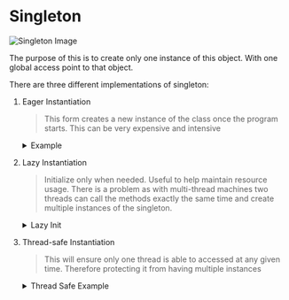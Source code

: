 # Singleton

![Singleton Image](https://www.freecodecamp.org/news/content/images/2019/07/singleton-class-diagram.png)


The purpose of this is to create only one instance of this object. With one global access point to that object.

There are three different implementations of singleton:

1. Eager Instantiation
    > This form creates a new instance of the class once the program starts. This can be very expensive and intensive

    <details>
    <summary>Example</summary>

    ```java
    public class EagerSingleton {

        //Init at the start.
        private static EagerSingleton egar = new EagerSingleton();

        //Private constructor
        private EagerSingleton(){}

        public static EagerSingleton getInstance() {
            return egar
        }
    }

    ```

    </details>


2. Lazy Instantiation
    > Initialize only when needed. Useful to help maintain resource usage. There is a problem as with multi-thread machines two threads can call the methods exactly the same time and create multiple instances of the singleton.
    
    <details>
    <summary>Lazy Init</summary>

    ```java
    
    public class LazySingleton {

        private static LazySingleton instance;

        //Private constructor
        private LazySingleton(){}

        public static LazySingleton getInstance() {
            //Only init the object if it doesn't exists.
            if(instance == null) {
                instance = new LazySingleton();
            }

            return instance
        }
    }

    ```

    </details>


3. Thread-safe Instantiation
   > This will ensure only one thread is able to accessed at any given time. Therefore protecting it from having multiple instances
    
    <details>
    <summary>Thread Safe Example</summary>

    ```java
    public class Singleton {

        private static Singleton instance;

        //Private constructor
        private Singleton(){}

        public static Singleton getInstance() {
            //Only init the object if it doesn't exists.
            if(instance == null) {

                //Ensure the singleton is thread safe.
                synchronized  (Singleton.class) {
                    instance = new Singleton();
                }
            }

            return instance
        }
    }
    ```

    </details>


